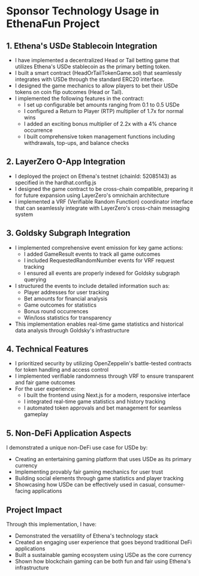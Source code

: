 # Sponsor Technology Usage in EthenaFun Project

## 1. Ethena's USDe Stablecoin Integration
- I have implemented a decentralized Head or Tail betting game that utilizes Ethena's USDe stablecoin as the primary betting token.
- I built a smart contract (HeadOrTailTokenGame.sol) that seamlessly integrates with USDe through the standard ERC20 interface.
- I designed the game mechanics to allow players to bet their USDe tokens on coin flip outcomes (Head or Tail).
- I implemented the following features in the contract:
  - I set up configurable bet amounts ranging from 0.1 to 0.5 USDe
  - I configured a Return to Player (RTP) multiplier of 1.7x for normal wins
  - I added an exciting bonus multiplier of 2.2x with a 4% chance occurrence
  - I built comprehensive token management functions including withdrawals, top-ups, and balance checks

## 2. LayerZero O-App Integration
- I deployed the project on Ethena's testnet (chainId: 52085143) as specified in the hardhat.config.js
- I designed the game contract to be cross-chain compatible, preparing it for future expansion using LayerZero's omnichain architecture
- I implemented a VRF (Verifiable Random Function) coordinator interface that can seamlessly integrate with LayerZero's cross-chain messaging system

## 3. Goldsky Subgraph Integration
- I implemented comprehensive event emission for key game actions:
  - I added GameResult events to track all game outcomes
  - I included RequestedRandomNumber events for VRF request tracking
  - I ensured all events are properly indexed for Goldsky subgraph querying
- I structured the events to include detailed information such as:
  - Player addresses for user tracking
  - Bet amounts for financial analysis
  - Game outcomes for statistics
  - Bonus round occurrences
  - Win/loss statistics for transparency
- This implementation enables real-time game statistics and historical data analysis through Goldsky's infrastructure

## 4. Technical Features
- I prioritized security by utilizing OpenZeppelin's battle-tested contracts for token handling and access control
- I implemented verifiable randomness through VRF to ensure transparent and fair game outcomes
- For the user experience:
  - I built the frontend using Next.js for a modern, responsive interface
  - I integrated real-time game statistics and history tracking
  - I automated token approvals and bet management for seamless gameplay

## 5. Non-DeFi Application Aspects
I demonstrated a unique non-DeFi use case for USDe by:
- Creating an entertaining gaming platform that uses USDe as its primary currency
- Implementing provably fair gaming mechanics for user trust
- Building social elements through game statistics and player tracking
- Showcasing how USDe can be effectively used in casual, consumer-facing applications

## Project Impact
Through this implementation, I have:
- Demonstrated the versatility of Ethena's technology stack
- Created an engaging user experience that goes beyond traditional DeFi applications
- Built a sustainable gaming ecosystem using USDe as the core currency
- Shown how blockchain gaming can be both fun and fair using Ethena's infrastructure
